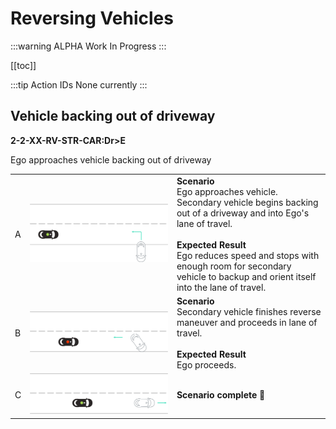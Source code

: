 # Reversing Vehicles

:::warning ALPHA
Work In Progress
:::

[[toc]]

:::tip Action IDs
None currently
:::

## Vehicle backing out of driveway
**2-2-XX-RV-STR-CAR:Dr>E**

Ego approaches vehicle backing out of driveway

|    |                                    |          |
| -- | ---------------------------------- | -------- |
|  A  | ![Vehicle reversing-A](./images/RV-01-A.png) | **Scenario** <br> Ego approaches vehicle. Secondary vehicle begins backing out of a driveway and into Ego's lane of travel. <br><br> **Expected Result** <br> Ego reduces speed and stops with enough room for secondary vehicle to backup and orient itself into the lane of travel.  |
|  B  | ![Vehicle reversing-B](./images/RV-01-B.png) | **Scenario** <br> Secondary vehicle finishes reverse maneuver and proceeds in lane of travel. <br><br> **Expected Result** <br> Ego proceeds.  |
|  C  | ![Vehicle reversing-C](./images/RV-01-C.png) | **Scenario complete 🎉** |
